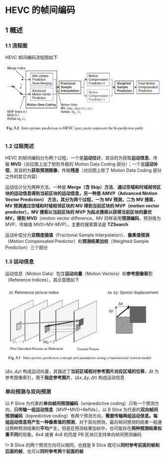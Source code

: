 # HEVC 的帧间编码

## 1 概述

### 1.1 流程图

HEVC 帧间编码流程图如下

![流程简介_3892](markdown_images/%E6%B5%81%E7%A8%8B%E7%AE%80%E4%BB%8B_3892.png)

### 1.2 过程简述

HEVC 的帧间编码分为两个过程，一个是**运动估计**，其目的为获取**运动信息**，传输 **MVD**（对应图上加了矩形外框的 Motion Data Coding 部分）；一个是**运动补偿**，其目的为**获取预测图像**，传输**残差**（对应图上除了 Motion Data Coding 部分之外的其它内容）

运动估计分为两种方法，一种是 **Merge（含 Skip）方法**，**通过空域和时域相邻区块的运动信息得到当前区块的运动信息，**另一种是 **AMVP**（Advanced Motion Vector Prediction） **方法**，其分为两个过程，一为 **MV 预测**，二为 **MV 搜索，**MV 预测**通过空域和时域相邻区块的 MV 得到当前区块的 MVP**（motion vector predictor），MV 搜索**以当前区块的 MVP 为起点搜索以获得当前区块的最优 MV，得到 MVD**（motion vector difference，MV 同样采用**预测编码**，预测值为 MVP，传输值 MVD=MV-MVP），主要的搜索算法是 **TZSearch**

运动补偿分为**亚精度插值**（Fractional Sample Interpolation）、**像素值预测**（Motion Compensated Predictor）和**预测结果加权**（Weighted Sample Prediction）三个部分

### 1.3 运动信息

运动信息（Motion Data）包含**运动向量**（Motion Vectors）和**参考图像索引**（Reference Indices），其示意图如下

![流程简介_2599](markdown_images/%E6%B5%81%E7%A8%8B%E7%AE%80%E4%BB%8B_2599.png)

$(\Delta x,\ \Delta y)$ 构成运动向量，其描述了**当前区域相对参考图片对应区域的位移**，$\Delta t$ 为参考图像索引，用于**指定参考图片**，$(\Delta x,\Delta y,\Delta t)$ 构成运动信息

### 单向预测与双向预测

以 P Slice 为代表的**单向帧间预测编码**（unipredictive coding）只有一个预测方向，**只传输一组运动信息**（MVP+MVD+RefIdx），以 B Slice 为代表的**双向帧间预测编码**（bipredictive coding）有两个预测方向，**需要传输两组运动信息。每组运动信息将产生一种像素值的预测**，对于双向预测，最后帧间预测的结果一般通过两种预测结果的**平均**产生，但是在预测结果加权中，也可能存在**两种预测结果权重不同**的现象。8x4 或者 4x8 的亮度 PB 区块只支持单向帧间预测编码

!> B Slice 的两个预测方向可以相同，也就是 B Slice 既可以**同时参考前面的帧和后面的帧**，也可以**同时参考两个前面的帧**